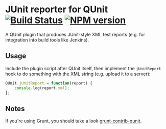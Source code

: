 # JUnit reporter for QUnit [![Build Status](https://travis-ci.org/JamesMGreene/qunit-reporter-junit.svg?branch=master)](https://travis-ci.org/JamesMGreene/qunit-reporter-junit) [![NPM version](https://badge.fury.io/js/qunit-reporter-junit.svg)](http://badge.fury.io/js/qunit-reporter-junit)

A QUnit plugin that produces JUnit-style XML test reports (e.g. for integration into build tools like Jenkins).

## Usage

Include the plugin script after QUnit itself, then implement the `jUnitReport` hook to do something with the XML string (e.g. upload it to a server):

```js
QUnit.jUnitReport = function(report) {
	console.log(report.xml);
};
```

## Notes

If you're using Grunt, you should take a look [grunt-contrib-qunit](https://github.com/gruntjs/grunt-contrib-qunit).
